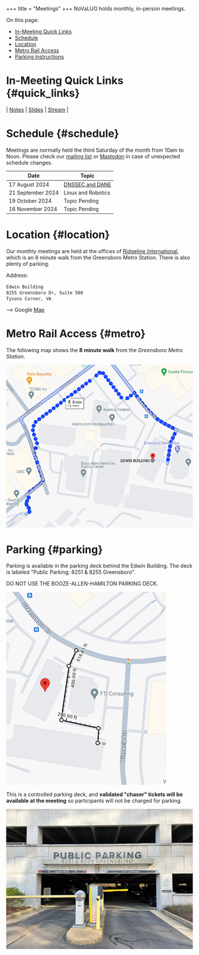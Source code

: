 +++
title = "Meetings"
+++
NoVaLUG holds monthly, in-person meetings.

On this page:
* [In-Meeting Quick Links](#quick_links)
* [Schedule](#schedule)
* [Location](#location)
* [Metro Rail Access](#metro)
* [Parking Instructions](#parking)

# In-Meeting Quick Links {#quick_links}

| [Notes](https://links.novalug.org/notes) | [Slides](https://links.novalug.org/slides) | [Stream](https://links.novalug.org/stream) |

# Schedule {#schedule}

Meetings are normally held the third Saturday of the month from 10am to Noon.
Please check our [mailing list](https://lists.firemountain.net/pipermail/novalug/) or
[Mastodon](https://fosstodon.org/@novalug) in case of unexpected schedule changes.

| Date              | Topic              |
| ----------------- | ------------------ |
| 17 August 2024    | [DNSSEC and DANE](/presentations/17-august-2024-dns-and-dane/) |
| 21 September 2024 | Linux and Robotics |
| 19 October 2024   | Topic Pending      |
| 16 November 2024  | Topic Pending      |

# Location {#location}

Our monthly meetings are held at the offices of [Ridgeline International](https://www.ridgelineintl.com/), 
which is an 8 minute walk from the Greensboro Metro Station. There is also plenty of parking.

Address:

    Edwin Building
    8255 Greensboro Dr, Suite 500
    Tysons Corner, VA

--> Google [Map](https://maps.app.goo.gl/Khbej6vji4HrPonP7)

# Metro Rail Access {#metro}

The following map shows the **8 minute walk** from the _Greensboro Metro Station_.

![](metro_to_ridgeline.png)

# Parking {#parking}

Parking is available in the parking deck behind the Edwin Building. The deck
is labeled "Public Parking: 8251 & 8255 Greensboro".

DO NOT USE THE BOOZE-ALLEN-HAMILTON PARKING DECK.

![](parking_at_ridgeline.png)

This is a controlled parking deck, and **validated "chaser" tickets will
be available at the meeting** so participants will not be charged for parking.

![](edwin_parking.jpeg)

